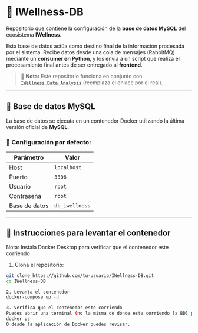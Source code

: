 # 🧠 IWellness-DB

Repositorio que contiene la configuración de la **base de datos MySQL** del ecosistema **IWellness**.

Esta base de datos actúa como destino final de la información procesada por el sistema. Recibe datos desde una cola de mensajes (RabbitMQ) mediante un **consumer en Python**, y los envía a un script que realiza el procesamiento final antes de ser entregado al **frontend**.

> 📌 **Nota:** Este repositorio funciona en conjunto con [`IWellness_Data_Analysis`](https://github.com/tu-usuario/IWellness_Data_Analysis) (reemplaza el enlace por el real).

---

## 🐬 Base de datos MySQL

La base de datos se ejecuta en un contenedor Docker utilizando la última versión oficial de **MySQL**.

### 🔧 Configuración por defecto:

| Parámetro         | Valor         |
|------------------|---------------|
| Host             | `localhost`   |
| Puerto           | `3306`        |
| Usuario          | `root`        |
| Contraseña       | `root`        |
| Base de datos    | `db_iwellness`|

---

## 🚀 Instrucciones para levantar el contenedor
Nota: Instala Docker Desktop para verificar que el contenedor este corriendo

1. Clona el repositorio:

```bash
git clone https://github.com/tu-usuario/IWellness-DB.git
cd IWellness-DB

2. Levanta el contenedor
docker-compose up -d

3. Verifica que el contenedor este corriendo
Puedes abrir una terminal (no la misma de donde esta corriendo la BD) para verificar:
docker ps
O desde la aplicación de Docker puedes revisar.
